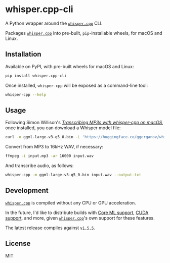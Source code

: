 # whisper.cpp-cli

A Python wrapper around the [`whisper.cpp`](https://github.com/ggerganov/whisper.cpp) CLI.

Packages [`whisper.cpp`](https://github.com/ggerganov/whisper.cpp) into pre-built, `pip`-installable
wheels, for macOS and Linux.

## Installation

Available on PyPI, with pre-built wheels for macOS and Linux:

```bash
pip install whisper.cpp-cli
```

Once installed, `whisper-cpp` will be exposed as a command-line tool:

```bash
whisper-cpp --help
```

## Usage

Following Simon Willison's [_Transcribing MP3s with whisper-cpp on macOS_](https://til.simonwillison.net/macos/whisper-cpp),
once installed, you can download a Whisper model file:

```bash
curl -o ggml-large-v3-q5_0.bin -L 'https://huggingface.co/ggerganov/whisper.cpp/resolve/main/ggml-large-v3-q5_0.bin?download=true'
```

Convert from MP3 to 16kHz WAV, if necessary:

```bash
ffmpeg -i input.mp3 -ar 16000 input.wav
```

And transcribe audio, as follows:

```bash
whisper-cpp -m ggml-large-v3-q5_0.bin input.wav --output-txt
```

## Development

[`whisper.cpp`](https://github.com/ggerganov/whisper.cpp) is compiled without any CPU or GPU
acceleration.

In the future, I'd like to distribute builds with
[Core ML support](https://github.com/ggerganov/whisper.cpp?tab=readme-ov-file#core-ml-support),
[CUDA support](https://github.com/ggerganov/whisper.cpp?tab=readme-ov-file#nvidia-gpu-support), and
more, given [`whisper.cpp`](https://github.com/ggerganov/whisper.cpp)'s own support for these
features.

The latest release compiles against [`v1.5.5`](https://github.com/ggerganov/whisper.cpp/releases/tag/v1.5.5).

## License

MIT
